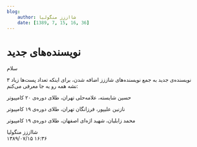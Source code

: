 ```yaml
---
blog:
    author: شااززز منگولیا
    date: [1389, 7, 15, 16, 36]
---
```

# نویسنده‌های جدید

<div class="cnt">
سلام<p>۳ نویسنده‌ی جدید به جمع نویسنده‌های شاززز اضافه شدن، برای اینکه تعداد پست‌ها زیاد نشه همه رو یه جا معرفی می‌کنم:</p>
<p>حسین شایسته، علامه‌حلی تهران، طلای دوره‌ی ۲۰ کامپیوتر</p>
<p>نازنین علیپور، فرزانگان تهران، طلای دوره‌ی ۱۹ کامپیوتر</p>
<p>محمد زابلیان، شهید اژه‌ای اصفهان، طلای دوره‌ی ۱۹ کامپیوتر</p>
</div>

<div class="blog-info">
    <div class="blog-author">شااززز منگولیا</div>
    <div class="blog-date">۱۳۸۹/۰۷/۱۵ ۱۶:۳۶</div>
</div>

